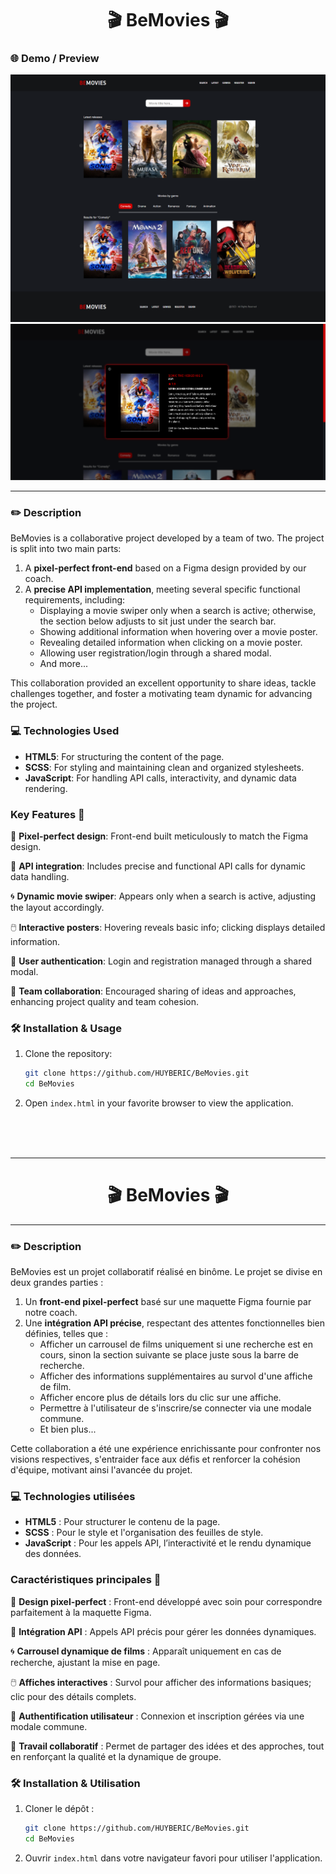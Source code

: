 <h1 align="center"> 🎬 BeMovies 🎬 </h1>

### 🌐 Demo / Preview
![preview](assets/preview.png)
![preview](assets/preview2.png)

---

### ✏️ **Description**
BeMovies is a collaborative project developed by a team of two. The project is split into two main parts:
1. A **pixel-perfect front-end** based on a Figma design provided by our coach.
2. A **precise API implementation**, meeting several specific functional requirements, including:
   - Displaying a movie swiper only when a search is active; otherwise, the section below adjusts to sit just under the search bar.
   - Showing additional information when hovering over a movie poster.
   - Revealing detailed information when clicking on a movie poster.
   - Allowing user registration/login through a shared modal.
   - And more...

This collaboration provided an excellent opportunity to share ideas, tackle challenges together, and foster a motivating team dynamic for advancing the project.

### 💻 **Technologies Used**
- **HTML5**: For structuring the content of the page.
- **SCSS**: For styling and maintaining clean and organized stylesheets.
- **JavaScript**: For handling API calls, interactivity, and dynamic data rendering.

### **Key Features** 🚀
🎯 **Pixel-perfect design**: Front-end built meticulously to match the Figma design.

🔗 **API integration**: Includes precise and functional API calls for dynamic data handling.

🌀 **Dynamic movie swiper**: Appears only when a search is active, adjusting the layout accordingly.

🖱️ **Interactive posters**: Hovering reveals basic info; clicking displays detailed information.

🔑 **User authentication**: Login and registration managed through a shared modal.

👥 **Team collaboration**: Encouraged sharing of ideas and approaches, enhancing project quality and team cohesion.

### 🛠️ **Installation & Usage**
1. Clone the repository:
   ```bash
   git clone https://github.com/HUYBERIC/BeMovies.git
   cd BeMovies
   ```

2. Open `index.html` in your favorite browser to view the application.

<br>
<br>
<br>

---

<h1 align="center"> 🎬 BeMovies 🎬 </h1>

---

### ✏️ **Description**
BeMovies est un projet collaboratif réalisé en binôme. Le projet se divise en deux grandes parties :
1. Un **front-end pixel-perfect** basé sur une maquette Figma fournie par notre coach.
2. Une **intégration API précise**, respectant des attentes fonctionnelles bien définies, telles que :
   - Afficher un carrousel de films uniquement si une recherche est en cours, sinon la section suivante se place juste sous la barre de recherche.
   - Afficher des informations supplémentaires au survol d'une affiche de film.
   - Afficher encore plus de détails lors du clic sur une affiche.
   - Permettre à l'utilisateur de s'inscrire/se connecter via une modale commune.
   - Et bien plus...

Cette collaboration a été une expérience enrichissante pour confronter nos visions respectives, s'entraider face aux défis et renforcer la cohésion d'équipe, motivant ainsi l'avancée du projet.

### 💻 **Technologies utilisées**
- **HTML5** : Pour structurer le contenu de la page.
- **SCSS** : Pour le style et l'organisation des feuilles de style.
- **JavaScript** : Pour les appels API, l’interactivité et le rendu dynamique des données.

### **Caractéristiques principales** 🚀
🎯 **Design pixel-perfect** : Front-end développé avec soin pour correspondre parfaitement à la maquette Figma.

🔗 **Intégration API** : Appels API précis pour gérer les données dynamiques.

🌀 **Carrousel dynamique de films** : Apparaît uniquement en cas de recherche, ajustant la mise en page.

🖱️ **Affiches interactives** : Survol pour afficher des informations basiques; clic pour des détails complets.

🔑 **Authentification utilisateur** : Connexion et inscription gérées via une modale commune.

👥 **Travail collaboratif** : Permet de partager des idées et des approches, tout en renforçant la qualité et la dynamique de groupe.

### 🛠️ **Installation & Utilisation**
1. Cloner le dépôt :
   ```bash
   git clone https://github.com/HUYBERIC/BeMovies.git
   cd BeMovies
   ```

2. Ouvrir `index.html` dans votre navigateur favori pour utiliser l'application.
